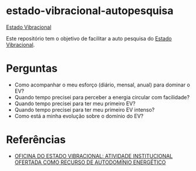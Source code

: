 # estado-vibracional-autopesquisa

[Estado Vibracional](http://pt.conscienciopedia.org/index.php/Estado_vibracional)

Este repositório tem o objetivo de facilitar a auto pesquisa do [Estado Vibracional].

# Perguntas

- Como acompanhar o meu esforço (diário, mensal, anual) para dominar o EV?
- Quando tempo precisei para perceber a energia circular com facilidade?
- Quando tempo precisei para ter meu primeiro EV?
- Quando tempo precisei para ter meu primeiro EV intenso?
- Como está a minha evolução sobre o domínio do EV?

# Referências

- [OFICINA DO ESTADO VIBRACIONAL: ATIVIDADE INSTITUCIONAL OFERTADA COMO RECURSO DE AUTODOMÍNIO ENERGÉTICO](http://www.ceaec.org/index.php/conscientia/article/view/968)

[Estado Vibracional]: http://pt.conscienciopedia.org/index.php/Estado_vibracional "Estado Vibracional na conscienciopedia"
